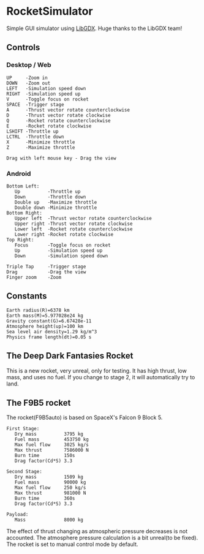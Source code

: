 # RocketSimulator
Simple GUI simulator using [LibGDX](https://github.com/libgdx/libgdx).
Huge thanks to the LibGDX team!

## Controls

### Desktop / Web
```plaintext
UP     -Zoom in
DOWN   -Zoom out
LEFT   -Simulation speed down
RIGHT  -Simulation speed up
V      -Toggle focus on rocket
SPACE  -Trigger stage
A      -Thrust vector rotate counterclockwise
D      -Thrust vector rotate clockwise
Q      -Rocket rotate counterclockwise
E      -Rocket rotate clockwise
LSHIFT -Throttle up
LCTRL  -Throttle down
X      -Minimize throttle
Z      -Maximize throttle

Drag with left mouse key - Drag the view
```

### Android
```plaintext
Bottom Left:
   Up          -Throttle up
   Down        -Throttle down
   Double up   -Maximize throttle
   Double down -Minimize throttle
Bottom Right:
   Upper left  -Thrust vector rotate counterclockwise
   Upper right -Thrust vector rotate clockwise
   Lower left  -Rocket rotate counterclockwise
   Lower right -Rocket rotate clockwise 
Top Right:
   Focus       -Toggle focus on rocket
   Up          -Simulation speed up
   Down        -Simulation speed down

Triple Tap     -Trigger stage
Drag           -Drag the view
Finger zoom    -Zoom
```

## Constants
```plaintext
Earth radius(R)=6378 km
Earth mass(M)=5.977028e24 kg
Gravity constant(G)=6.67428e-11
Atmosphere height(up)=100 km
Sea level air density=1.29 kg/m^3
Physics frame length(dt)=0.05 s
```

## The Deep Dark Fantasies Rocket
This is a new rocket, very unreal, only for testing.
It has high thrust, low mass, and uses no fuel.
If you change to stage 2, it will automatically try to land.

## The F9B5 rocket
The rocket(F9B5auto) is based on SpaceX's Falcon 9 Block 5.

```
First Stage:
   Dry mass          3795 kg
   Fuel mass         453750 kg
   Max fuel flow     3025 kg/s
   Max thrust        7586000 N
   Burn time         150s
   Drag factor(Cd*S) 3.3
   
Second Stage:
   Dry mass          1509 kg
   Fuel mass         90000 kg
   Max fuel flow     250 kg/s
   Max thrust        981000 N
   Burn time         360s
   Drag factor(Cd*S) 3.3

Payload:
   Mass              8000 kg
```

The effect of thrust changing as atmospheric pressure decreases is not accounted.
The atmosphere pressure calculation is a bit unreal(to be fixed).
The rocket is set to manual control mode by default.
